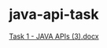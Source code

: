 # java-api-task

[Task 1 - JAVA APIs (3).docx](https://github.com/Pengoled/java-api-task/files/8874014/Task.1.-.JAVA.APIs.3.docx)
